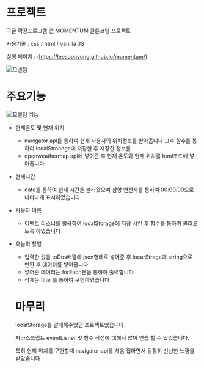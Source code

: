 
# 프로젝트
구글 확장프로그램 앱 MOMENTUM 클론코딩 프로젝트

사용기술 : css / html / vanilla JS

실행 페이지 : (https://leesoonyong.github.io/momentum/)

![모멘텀](https://user-images.githubusercontent.com/44168355/93975300-3a291b80-fdb2-11ea-9485-59bf73e0f4ab.png)





# 주요기능 

![모멘텀 기능](https://user-images.githubusercontent.com/44168355/93849987-287b4180-fce8-11ea-9701-9d92ea93afd1.png)


* 현재온도 및 현재 위치 

  * navigator api를 통하여 현재 사용자의 위치정보를 받아옵니다 그후 함수를 통하여  localStroange에 저장한 후 저장한 정보를
  * openweathermap api에 넣어준 후 현재 온도와 현재 위치를 html코드에 넣어줍니다 

* 현재시간
  
  * date를 통하여 현재 시간을 불러왔으며 삼항 연산자를 통하여 00:00:00으로 나타나게 표시하였습니다

* 사용자 이름
  * 이벤트 리스너를 활용하여 localStorage에 저장 시킨 후 함수를 통하여 불러오도록 하였습니다

* 오늘의 할일
  * 입력한 값을 toDos배열에 json형태로 넣어준 후 locarStrage에 string으로  변환 후 데이터를 넣어줍니다
  * 넣어준 데이터는 forEach문을 통하여 출력합니다 
  * 삭제는 filter를 통하여 구현하였습니다
  
  
  
  # 마무리
  
  localStorage를 알게해주었던 프로젝트였습니다.
  
  자바스크립트 eventLisner 및 함수 작성에 대해서 많이 연습 할 수 있었습니다.
  
  특히 현재 위치를 구현할때 navigator api를 처음 접하면서 굉장히 신선한 느낌을 받았습니다
  
  
  
